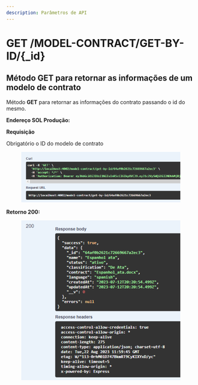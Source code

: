 ```yaml
---
description: Parâmetros de API
---
```


# GET /MODEL-CONTRACT/GET-BY-ID/{\_id}

## Método GET para retornar as informações de um modelo de contrato

Método **GET** para retornar as informações do contrato passando o id do mesmo.

**Endereço SOL Produção:**&#x20;

**Requisição**

Obrigatório o ID do modelo de contrato

<figure><img src="../../.gitbook/assets/Screenshot_4 (1).png" alt=""><figcaption></figcaption></figure>

**Retorno 200:**

<figure><img src="../../.gitbook/assets/Screenshot_5 (1).png" alt=""><figcaption></figcaption></figure>

